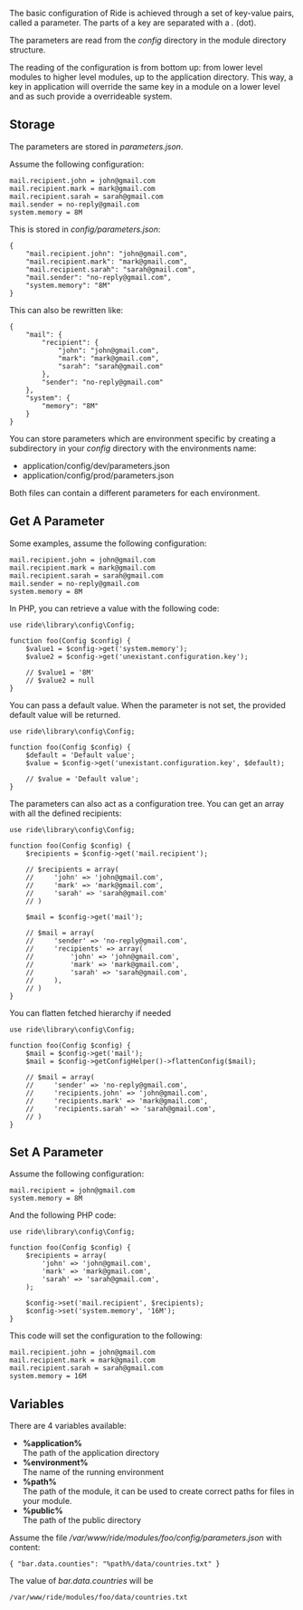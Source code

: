 The basic configuration of Ride is achieved through a set of key-value pairs, called a parameter. 
The parts of a key are separated with a _._ (dot). 

The parameters are read from the _config_ directory in the module directory structure.  

The reading of the configuration is from bottom up: from lower level modules to higher level modules, up to the application directory. 
This way, a key in application will override the same key in a module on a lower level and as such provide a overrideable system.

## Storage

The parameters are stored in _parameters.json_.

Assume the following configuration:

    mail.recipient.john = john@gmail.com
    mail.recipient.mark = mark@gmail.com
    mail.recipient.sarah = sarah@gmail.com
    mail.sender = no-reply@gmail.com
    system.memory = 8M

This is stored in _config/parameters.json_:

    {
        "mail.recipient.john": "john@gmail.com",
        "mail.recipient.mark": "mark@gmail.com",
        "mail.recipient.sarah": "sarah@gmail.com",
        "mail.sender": "no-reply@gmail.com",
        "system.memory": "8M"
    }

This can also be rewritten like: 

    {
        "mail": {
            "recipient": {
                "john": "john@gmail.com",
                "mark": "mark@gmail.com",
                "sarah": "sarah@gmail.com"
            },
            "sender": "no-reply@gmail.com"
        },
        "system": {
            "memory": "8M"
        }
    }

You can store parameters which are environment specific by creating a subdirectory in your _config_ directory with the environments name:

* application/config/dev/parameters.json
* application/config/prod/parameters.json

Both files can contain a different parameters for each environment.

## Get A Parameter

Some examples, assume the following configuration:

    mail.recipient.john = john@gmail.com
    mail.recipient.mark = mark@gmail.com
    mail.recipient.sarah = sarah@gmail.com
    mail.sender = no-reply@gmail.com
    system.memory = 8M

In PHP, you can retrieve a value with the following code:

    use ride\library\config\Config;

    function foo(Config $config) {
        $value1 = $config->get('system.memory');
        $value2 = $config->get('unexistant.configuration.key');
        
        // $value1 = '8M'
        // $value2 = null
    }

You can pass a default value. 
When the parameter is not set, the provided default value will be returned.

    use ride\library\config\Config;

    function foo(Config $config) {
        $default = 'Default value';
        $value = $config->get('unexistant.configuration.key', $default);
    
        // $value = 'Default value';
    }

The parameters can also act as a configuration tree. 
You can get an array with all the defined recipients:

    use ride\library\config\Config;

    function foo(Config $config) {
        $recipients = $config->get('mail.recipient');
        
        // $recipients = array(
        //     'john' => 'john@gmail.com',
        //     'mark' => 'mark@gmail.com',
        //     'sarah' => 'sarah@gmail.com'
        // )
    
        $mail = $config->get('mail');
        
        // $mail = array(
        //     'sender' => 'no-reply@gmail.com',
        //     'recipients' => array(
        //         'john' => 'john@gmail.com',
        //         'mark' => 'mark@gmail.com',
        //         'sarah' => 'sarah@gmail.com',
        //     ),
        // )
    }

You can flatten fetched hierarchy if needed

    use ride\library\config\Config;

    function foo(Config $config) {
        $mail = $config->get('mail');
        $mail = $config->getConfigHelper()->flattenConfig($mail);
        
        // $mail = array(
        //     'sender' => 'no-reply@gmail.com',
        //     'recipients.john' => 'john@gmail.com',
        //     'recipients.mark' => 'mark@gmail.com',
        //     'recipients.sarah' => 'sarah@gmail.com',
        // )
    }

## Set A Parameter

Assume the following configuration:

    mail.recipient = john@gmail.com
    system.memory = 8M

And the following PHP code:

    use ride\library\config\Config;

    function foo(Config $config) {
        $recipients = array(
            'john' => 'john@gmail.com',
            'mark' => 'mark@gmail.com',
            'sarah' => 'sarah@gmail.com',
        );
        
        $config->set('mail.recipient', $recipients);
        $config->set('system.memory', '16M');
    }

This code will set the configuration to the following:

    mail.recipient.john = john@gmail.com
    mail.recipient.mark = mark@gmail.com
    mail.recipient.sarah = sarah@gmail.com
    system.memory = 16M
        
## Variables    
    
There are 4 variables available: 

* __%application%__   
The path of the application directory
* __%environment%__  
The name of the running environment
* __%path%__  
The path of the module, it can be used to create correct paths for files in your module.
* __%public%__  
The path of the public directory

Assume the file _/var/www/ride/modules/foo/config/parameters.json_ with content:
    
    { "bar.data.counties": "%path%/data/countries.txt" }

The value of _bar.data.countries_ will be
    
    /var/www/ride/modules/foo/data/countries.txt
